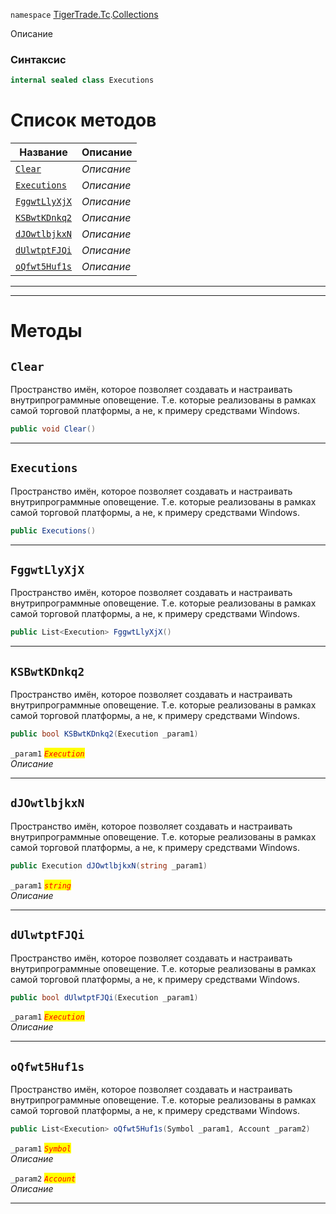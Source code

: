 
`namespace` [TigerTrade.Tc](../../TigerTrade.Tc.md).[Collections](../../TigerTrade.Tc/Collections.md)


Описание

### Синтаксис
```csharp
internal sealed class Executions
```


# Список методов
| Название | Описание |
| --- | --- |
| [`Clear`](#Clear-m) | *Описание* |
| [`Executions`](#Executions-m) | *Описание* |
| [`FggwtLlyXjX`](#FggwtLlyXjX-m) | *Описание* |
| [`KSBwtKDnkq2`](#KSBwtKDnkq2-m) | *Описание* |
| [`dJOwtlbjkxN`](#dJOwtlbjkxN-m) | *Описание* |
| [`dUlwtptFJQi`](#dUlwtptFJQi-m) | *Описание* |
| [`oQfwt5Huf1s`](#oQfwt5Huf1s-m) | *Описание* |





***  
***  
# Методы

## `Clear`<a href="oQfwt5Huf1s-m" id="oQfwt5Huf1s-m"></a>
Пространство имён, которое позволяет создавать и настраивать внутрипрограммные оповещение. Т.е. которые реализованы в рамках самой торговой платформы, а не, к примеру средствами Windows.

```csharp
public void Clear()
```

***  

## `Executions`<a href="oQfwt5Huf1s-m" id="oQfwt5Huf1s-m"></a>
Пространство имён, которое позволяет создавать и настраивать внутрипрограммные оповещение. Т.е. которые реализованы в рамках самой торговой платформы, а не, к примеру средствами Windows.

```csharp
public Executions()
```

***  

## `FggwtLlyXjX`<a href="oQfwt5Huf1s-m" id="oQfwt5Huf1s-m"></a>
Пространство имён, которое позволяет создавать и настраивать внутрипрограммные оповещение. Т.е. которые реализованы в рамках самой торговой платформы, а не, к примеру средствами Windows.

```csharp
public List<Execution> FggwtLlyXjX()
```

***  

## `KSBwtKDnkq2`<a href="oQfwt5Huf1s-m" id="oQfwt5Huf1s-m"></a>
Пространство имён, которое позволяет создавать и настраивать внутрипрограммные оповещение. Т.е. которые реализованы в рамках самой торговой платформы, а не, к примеру средствами Windows.

```csharp
public bool KSBwtKDnkq2(Execution _param1)
```

`_param1` <mark style="color:red;">*`Execution`*</mark>  
 *Описание*  


***  

## `dJOwtlbjkxN`<a href="oQfwt5Huf1s-m" id="oQfwt5Huf1s-m"></a>
Пространство имён, которое позволяет создавать и настраивать внутрипрограммные оповещение. Т.е. которые реализованы в рамках самой торговой платформы, а не, к примеру средствами Windows.

```csharp
public Execution dJOwtlbjkxN(string _param1)
```
`_param1` <mark style="color:red;">*`string`*</mark>  
 *Описание*  


***  

## `dUlwtptFJQi`<a href="oQfwt5Huf1s-m" id="oQfwt5Huf1s-m"></a>
Пространство имён, которое позволяет создавать и настраивать внутрипрограммные оповещение. Т.е. которые реализованы в рамках самой торговой платформы, а не, к примеру средствами Windows.

```csharp
public bool dUlwtptFJQi(Execution _param1)
```
`_param1` <mark style="color:red;">*`Execution`*</mark>  
 *Описание*  


***  

## `oQfwt5Huf1s`<a href="oQfwt5Huf1s-m" id="oQfwt5Huf1s-m"></a>
Пространство имён, которое позволяет создавать и настраивать внутрипрограммные оповещение. Т.е. которые реализованы в рамках самой торговой платформы, а не, к примеру средствами Windows.

```csharp
public List<Execution> oQfwt5Huf1s(Symbol _param1, Account _param2)
```
`_param1` <mark style="color:red;">*`Symbol`*</mark>  
 *Описание*  

`_param2` <mark style="color:red;">*`Account`*</mark>  
 *Описание*  


***  

